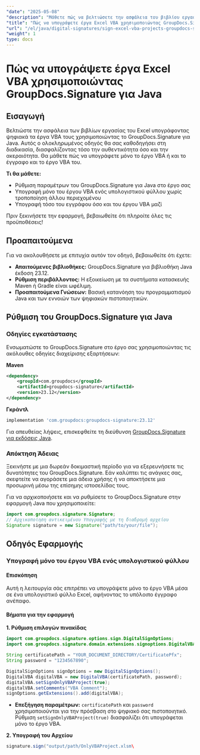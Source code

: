 ```yaml
---
"date": "2025-05-08"
"description": "Μάθετε πώς να βελτιώσετε την ασφάλεια του βιβλίου εργασίας του Excel υπογράφοντας έργα VBA με το GroupDocs.Signature για Java. Αυτός ο οδηγός καλύπτει τα πάντα, από την εγκατάσταση έως την εκτέλεση."
"title": "Πώς να υπογράψετε έργα Excel VBA χρησιμοποιώντας GroupDocs.Signature για Java - Ένας πλήρης οδηγός"
"url": "/el/java/digital-signatures/sign-excel-vba-projects-groupdocs-signature-java/"
"weight": 1
type: docs
---
```

# Πώς να υπογράψετε έργα Excel VBA χρησιμοποιώντας GroupDocs.Signature για Java

## Εισαγωγή

Βελτιώστε την ασφάλεια των βιβλίων εργασίας του Excel υπογράφοντας ψηφιακά τα έργα VBA τους χρησιμοποιώντας το GroupDocs.Signature για Java. Αυτός ο ολοκληρωμένος οδηγός θα σας καθοδηγήσει στη διαδικασία, διασφαλίζοντας τόσο την αυθεντικότητα όσο και την ακεραιότητα. Θα μάθετε πώς να υπογράφετε μόνο το έργο VBA ή και το έγγραφο και το έργο VBA του.

**Τι θα μάθετε:**
- Ρύθμιση παραμέτρων του GroupDocs.Signature για Java στο έργο σας
- Υπογραφή μόνο του έργου VBA ενός υπολογιστικού φύλλου χωρίς τροποποίηση άλλου περιεχομένου
- Υπογραφή τόσο του εγγράφου όσο και του έργου VBA μαζί

Πριν ξεκινήσετε την εφαρμογή, βεβαιωθείτε ότι πληροίτε όλες τις προϋποθέσεις!

## Προαπαιτούμενα

Για να ακολουθήσετε με επιτυχία αυτόν τον οδηγό, βεβαιωθείτε ότι έχετε:
- **Απαιτούμενες βιβλιοθήκες:** GroupDocs.Signature για βιβλιοθήκη Java έκδοση 23.12.
- **Ρύθμιση περιβάλλοντος:** Η εξοικείωση με τα συστήματα κατασκευής Maven ή Gradle είναι ωφέλιμη.
- **Προαπαιτούμενα Γνώσεων:** Βασική κατανόηση του προγραμματισμού Java και των εννοιών των ψηφιακών πιστοποιητικών.

## Ρύθμιση του GroupDocs.Signature για Java

### Οδηγίες εγκατάστασης

Ενσωματώστε το GroupDocs.Signature στο έργο σας χρησιμοποιώντας τις ακόλουθες οδηγίες διαχείρισης εξαρτήσεων:

**Maven**
```xml
<dependency>
    <groupId>com.groupdocs</groupId>
    <artifactId>groupdocs-signature</artifactId>
    <version>23.12</version>
</dependency>
```

**Γκράντλ**
```gradle
implementation 'com.groupdocs:groupdocs-signature:23.12'
```

Για απευθείας λήψεις, επισκεφθείτε τη διεύθυνση [GroupDocs.Signature για εκδόσεις Java](https://releases.groupdocs.com/signature/java/).

### Απόκτηση Άδειας

Ξεκινήστε με μια δωρεάν δοκιμαστική περίοδο για να εξερευνήσετε τις δυνατότητες του GroupDocs.Signature. Εάν καλύπτει τις ανάγκες σας, σκεφτείτε να αγοράσετε μια άδεια χρήσης ή να αποκτήσετε μια προσωρινή μέσω της επίσημης ιστοσελίδας τους.

Για να αρχικοποιήσετε και να ρυθμίσετε το GroupDocs.Signature στην εφαρμογή Java που χρησιμοποιείτε:
```java
import com.groupdocs.signature.Signature;
// Αρχικοποίηση αντικειμένου Υπογραφής με τη διαδρομή αρχείου
Signature signature = new Signature("path/to/your/file");
```

## Οδηγός Εφαρμογής

### Υπογραφή μόνο του έργου VBA ενός υπολογιστικού φύλλου

#### Επισκόπηση
Αυτή η λειτουργία σάς επιτρέπει να υπογράψετε μόνο το έργο VBA μέσα σε ένα υπολογιστικό φύλλο Excel, αφήνοντας το υπόλοιπο έγγραφο ανέπαφο.

#### Βήματα για την εφαρμογή

**1. Ρύθμιση επιλογών πινακίδας**
```java
import com.groupdocs.signature.options.sign.DigitalSignOptions;
import com.groupdocs.signature.domain.extensions.signoptions.DigitalVBA;

String certificatePath = "YOUR_DOCUMENT_DIRECTORY/CertificatePfx";
String password = "1234567890";

DigitalSignOptions signOptions = new DigitalSignOptions();
DigitalVBA digitalVBA = new DigitalVBA(certificatePath, password);
digitalVBA.setSignOnlyVBAProject(true);
digitalVBA.setComments("VBA Comment");
signOptions.getExtensions().add(digitalVBA);
```
- **Επεξήγηση παραμέτρων:** `certificatePath` και `password` χρησιμοποιούνται για την πρόσβαση στο ψηφιακό σας πιστοποιητικό. Ρύθμιση `setSignOnlyVBAProject(true)` διασφαλίζει ότι υπογράφεται μόνο το έργο VBA.

**2. Υπογραφή του Αρχείου**
```java
signature.sign("output/path/OnlyVBAProject.xlsm\